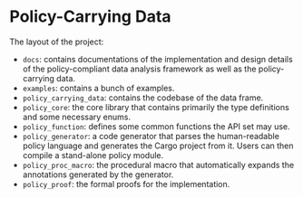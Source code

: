 # Policy-Carrying Data

The layout of the project:

* `docs`: contains documentations of the implementation and design details of the policy-compliant data analysis framework as well as the policy-carrying data.
* `examples`: contains a bunch of examples.
* `policy_carrying_data`: contains the codebase of the data frame.
* `policy_core`: the core library that contains primarily the type definitions and some necessary enums.
* `policy_function`: defines some common functions the API set may use.
* `policy_generator`: a code generator that parses the human-readable policy language and generates the Cargo project from it. Users can then compile a stand-alone policy module.
* `policy_proc_macro`: the procedural macro that automatically expands the annotations generated by the generator.
* `policy_proof`: the formal proofs for the implementation.
